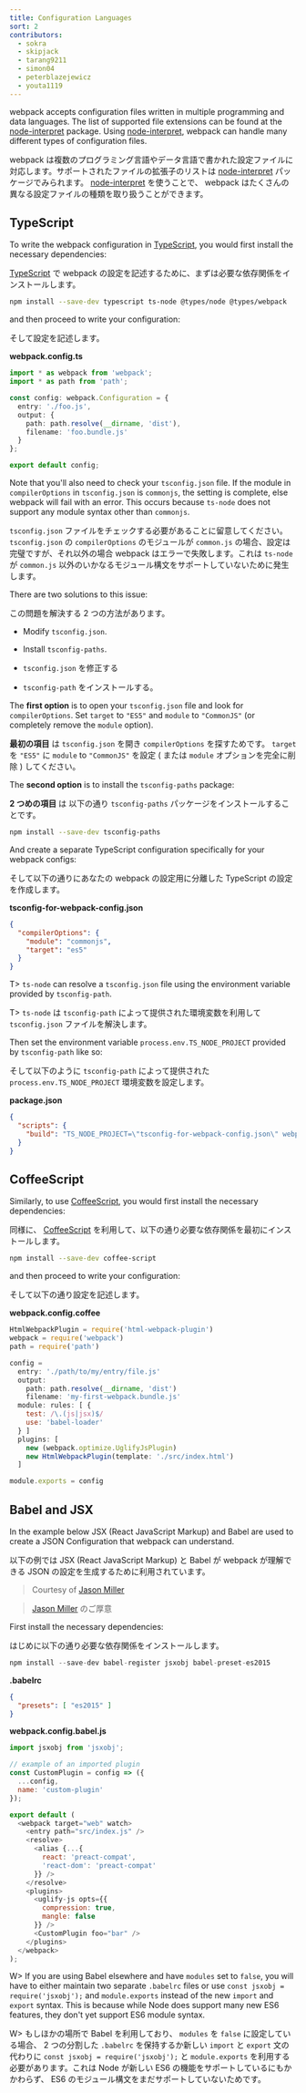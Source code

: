 ```yaml
---
title: Configuration Languages
sort: 2
contributors:
  - sokra
  - skipjack
  - tarang9211
  - simon04
  - peterblazejewicz
  - youta1119
---
```


webpack accepts configuration files written in multiple programming and data languages. The list of supported file extensions can be found at the [node-interpret](https://github.com/js-cli/js-interpret) package. Using [node-interpret](https://github.com/js-cli/js-interpret), webpack can handle many different types of configuration files.

webpack  は複数のプログラミング言語やデータ言語で書かれた設定ファイルに対応します。サポートされたファイルの拡張子のリストは [node-interpret](https://github.com/js-cli/js-interpret) パッケージでみられます。 [node-interpret](https://github.com/js-cli/js-interpret) を使うことで、 webpack はたくさんの異なる設定ファイルの種類を取り扱うことができます。


## TypeScript

To write the webpack configuration in [TypeScript](http://www.typescriptlang.org/), you would first install the necessary dependencies:

[TypeScript](http://www.typescriptlang.org/) で webpack の設定を記述するために、まずは必要な依存関係をインストールします。

``` bash
npm install --save-dev typescript ts-node @types/node @types/webpack
```

and then proceed to write your configuration:

そして設定を記述します。

__webpack.config.ts__

```typescript
import * as webpack from 'webpack';
import * as path from 'path';

const config: webpack.Configuration = {
  entry: './foo.js',
  output: {
    path: path.resolve(__dirname, 'dist'),
    filename: 'foo.bundle.js'
  }
};

export default config;
```

Note that you'll also need to check your `tsconfig.json` file. If the module in `compilerOptions` in `tsconfig.json` is `commonjs`, the setting is complete, else webpack will fail with an error. This occurs because `ts-node` does not support any module syntax other than `commonjs`.

`tsconfig.json` ファイルをチェックする必要があることに留意してください。 `tsconfig.json` の `compilerOptions` のモジュールが `common.js` の場合、設定は完璧ですが、それ以外の場合 webpack はエラーで失敗します。これは `ts-node` が `common.js` 以外のいかなるモジュール構文をサポートしていないために発生します。

There are two solutions to this issue:

この問題を解決する 2 つの方法があります。

- Modify `tsconfig.json`.
- Install `tsconfig-paths`.

- `tsconfig.json` を修正する
- `tsconfig-path` をインストールする。

The __first option__ is to open your `tsconfig.json` file and look for `compilerOptions`. Set `target` to `"ES5"` and `module` to `"CommonJS"` (or completely remove the `module` option).

__最初の項目__ は `tsconfig.json` を開き `compilerOptions` を探すためです。 `target` を `"ES5"` に `module` to `"CommonJS"` を設定 ( または `module` オプションを完全に削除 ) してください。

The __second option__ is to install the `tsconfig-paths` package:

__2 つめの項目__ は 以下の通り `tsconfig-paths` パッケージをインストールすることです。

``` bash
npm install --save-dev tsconfig-paths
```

And create a separate TypeScript configuration specifically for your webpack configs:

そして以下の通りにあなたの webpack の設定用に分離した TypeScript の設定を作成します。

__tsconfig-for-webpack-config.json__

``` json
{
  "compilerOptions": {
    "module": "commonjs",
    "target": "es5"
  }
}
```

T> `ts-node` can resolve a `tsconfig.json` file using the environment variable provided by `tsconfig-path`.

T> `ts-node` は `tsconfig-path` によって提供された環境変数を利用して `tsconfig.json` ファイルを解決します。

Then set the environment variable `process.env.TS_NODE_PROJECT` provided by `tsconfig-path` like so:

そして以下のように `tsconfig-path` によって提供された `process.env.TS_NODE_PROJECT` 環境変数を設定します。

__package.json__

```json
{
  "scripts": {
    "build": "TS_NODE_PROJECT=\"tsconfig-for-webpack-config.json\" webpack"
  }
}
```


## CoffeeScript

Similarly, to use [CoffeeScript](http://coffeescript.org/), you would first install the necessary dependencies:

同様に、 [CoffeeScript](http://coffeescript.org/) を利用して、以下の通り必要な依存関係を最初にインストールします。

``` bash
npm install --save-dev coffee-script
```

and then proceed to write your configuration:

そして以下の通り設定を記述します。

__webpack.config.coffee__

```javascript
HtmlWebpackPlugin = require('html-webpack-plugin')
webpack = require('webpack')
path = require('path')

config =
  entry: './path/to/my/entry/file.js'
  output:
    path: path.resolve(__dirname, 'dist')
    filename: 'my-first-webpack.bundle.js'
  module: rules: [ {
    test: /\.(js|jsx)$/
    use: 'babel-loader'
  } ]
  plugins: [
    new (webpack.optimize.UglifyJsPlugin)
    new HtmlWebpackPlugin(template: './src/index.html')
  ]

module.exports = config
```


## Babel and JSX

In the example below JSX (React JavaScript Markup) and Babel are used to create a JSON Configuration that webpack can understand.

以下の例では JSX (React JavaScript Markup) と Babel が webpack が理解できる JSON の設定を生成するために利用されています。

> Courtesy of [Jason Miller](https://twitter.com/_developit/status/769583291666169862)

> [Jason Miller](https://twitter.com/_developit/status/769583291666169862) のご厚意


First install the necessary dependencies:

はじめに以下の通り必要な依存関係をインストールします。

``` js
npm install --save-dev babel-register jsxobj babel-preset-es2015
```

__.babelrc__

``` json
{
  "presets": [ "es2015" ]
}
```

__webpack.config.babel.js__

``` js
import jsxobj from 'jsxobj';

// example of an imported plugin
const CustomPlugin = config => ({
  ...config,
  name: 'custom-plugin'
});

export default (
  <webpack target="web" watch>
    <entry path="src/index.js" />
    <resolve>
      <alias {...{
        react: 'preact-compat',
        'react-dom': 'preact-compat'
      }} />
    </resolve>
    <plugins>
      <uglify-js opts={{
        compression: true,
        mangle: false
      }} />
      <CustomPlugin foo="bar" />
    </plugins>
  </webpack>
);
```

W> If you are using Babel elsewhere and have `modules` set to `false`, you will have to either maintain two separate `.babelrc` files or use `const jsxobj = require('jsxobj');` and `module.exports` instead of the new `import` and `export` syntax. This is because while Node does support many new ES6 features, they don't yet support ES6 module syntax.

W> もしほかの場所で Babel を利用しており、 `modules` を `false` に設定している場合、 2 つの分割した `.babelrc` を保持するか新しい `import` と `export` 文の代わりに `const jsxobj = require('jsxobj');` と `module.exports` を利用する必要があります。これは Node が新しい ES6 の機能をサポートしているにもかかわらず、 ES6 のモジュール構文をまだサポートしていないためです。
